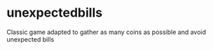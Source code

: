 # unexpectedbills
Classic game adapted to gather as many coins as possible and avoid unexpected bills
